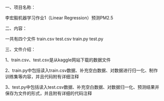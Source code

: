 一、项目名称：



李宏毅机器学习作业1（Linear Regression）预测PM2.5

二、内容：




一共有四个文件 train.csv test.csv train.py test.py 

三、文件介绍：


1、train.csv、test.csv是从kaggle网站下载的数据文件


2、train.py中包括读入train.csv数据、补充空白数据、对数据进行归一化、制作训练集等内容，并且代码附有详细注释


3、test.py中包括读入test.csv数据、补充空白数据、对数据归一化、预测结果并保存为文件的形式，并且附有详细的代码注释
